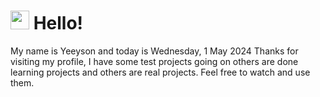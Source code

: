  <h1>
    <img src="https://emojis.slackmojis.com/emojis/images/1643510097/45343/hi.gif?1643510097" width="30"/> 
    Hello!
 </h1>
 <p>
    My name is Yeeyson and today is Wednesday, 1 May 2024
    Thanks for visiting my profile, I have some test projects going on others are done learning projects and others are real projects.
    Feel free to watch and use them.
 </p>